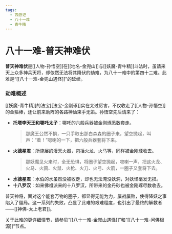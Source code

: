 ```yaml
---
tags:
  - 西游记
  - 八十一难
  - 青牛精
---
```

# 八十一难-普天神难伏

**普天神难伏**是[[人物-孙悟空]]在[[地名-金兜山]]与[[妖魔-青牛精]]斗法时，虽请来天上众多神兵天将，却依然无法将其降伏的劫难，为八十一难中的第四十二难。此难是“[[八十一难-金兜山遇怪]]”的延续。

### **劫难概述**
[[妖魔-青牛精]]的法宝[[法宝-金刚琢]]实在太过厉害，不仅收走了[[人物-孙悟空]]的金箍棒，还让前来助阵的各路神仙束手无策。孙悟空先后请来了：
*   **托塔李天王和哪吒太子**：哪吒的六般兵器被金刚琢悉数套走。
    > 那魔王公然不惧，一只手取出那白森森的圈子来，望空抛起，叫声：“着！”唿喇的一下，把六般兵器套将下来。
*   **火德星君**：所施展的漫天火器，包括火龙、火马等，同样被金刚琢收去。
    > 那妖魔见火来时，全无恐惧，将圈子望空抛起，唿喇一声，把这火龙、火马、火鸦、火鼠、火枪、火刀、火弓、火箭，一圈子又套将下去。
*   **水德星君**：水伯的水虽然没被收走，却也无法淹没妖洞，对妖怪毫发无损。
*   **十八罗汉**：如来佛祖派来的十八罗汉，所带来的金丹砂也被金刚琢尽数收去。

普天神将，面对这个能套万物的圈子，都显得无能为力，屡战屡败，使得降妖之事陷入了僵局。这一系列的失败，凸显了此难的艰难程度，也引出了最终的解救者——[[神佛-太上老君]]。

关于此难的更详细情节，请参见“[[八十一难-金兜山遇怪]]”和“[[八十一难-问佛根源]]”节点。
